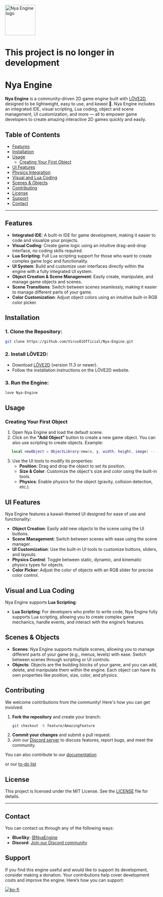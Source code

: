 <p align="left">
  <img width="100" alt="Nya Engine logo" src="assets/nyaengine_icon.jpg">
</p>

# This project is no longer in development

# Nya Engine

**Nya Engine** is a community-driven 2D game engine built with [LÖVE2D](https://love2d.org/), designed to be lightweight, easy to use, and *kawaii* 🌸. Nya Engine includes an integrated IDE, visual scripting, Lua coding, object and scene management, UI customization, and more — all to empower game developers to create amazing interactive 2D games quickly and easily.

## Table of Contents

- [Features](#features)
- [Installation](#installation)
- [Usage](#usage)
  - [Creating Your First Object](#creating-your-first-object)
- [UI Features](#ui-features)
- [Physics Integration](#physics-integration)
- [Visual and Lua Coding](#visual-and-lua-coding)
- [Scenes & Objects](#scenes-objects)
- [Contributing](#contributing)
- [License](#license)
- [Support](#support)
- [Contact](#contact)

---

## Features

- **Integrated IDE**: A built-in IDE for game development, making it easier to code and visualize your projects.
- **Visual Coding**: Create game logic using an intuitive drag-and-drop interface, no coding skills required.
- **Lua Scripting**: Full Lua scripting support for those who want to create complex game logic and functionality.
- **UI System**: Build and customize user interfaces directly within the engine with a fully integrated UI system.
- **Object Creation & Scene Management**: Easily create, manipulate, and manage game objects and scenes.
- **Scene Transitions**: Switch between scenes seamlessly, making it easier to manage different parts of your game.
- **Color Customization**: Adjust object colors using an intuitive built-in RGB color picker.

## Installation

### 1. Clone the Repository:
```bash
git clone https://github.com/Virus01Official/Nya-Engine.git
```

### 2. Install LÖVE2D:
- Download [LÖVE2D](https://love2d.org/) (version 11.3 or newer).
- Follow the installation instructions on the LÖVE2D website.

### 3. Run the Engine:
```bash
love Nya-Engine
```

## Usage

### Creating Your First Object
1. Open Nya Engine and load the default scene.
2. Click on the **"Add Object"** button to create a new game object. You can also use scripting to create objects. Example: 
```lua
   local newObject = ObjectLibrary:new(x, y, width, height, image) -- image is optional
  ```
3. Use the UI tools to modify its properties:
   - **Position**: Drag and drop the object to set its position.
   - **Size & Color**: Customize the object's size and color using the built-in tools.
   - **Physics**: Enable physics for the object (gravity, collision detection, etc.).

## UI Features

Nya Engine features a kawaii-themed UI designed for ease of use and functionality:

- **Object Creation**: Easily add new objects to the scene using the UI buttons.
- **Scene Management**: Switch between scenes with ease using the scene manager.
- **UI Customization**: Use the built-in UI tools to customize buttons, sliders, and layouts.
- **Physics Control**: Toggle between static, dynamic, and kinematic physics types for objects.
- **Color Picker**: Adjust the color of objects with an RGB slider for precise color control.

## Visual and Lua Coding

Nya Engine supports **Lua Scripting**:

- **Lua Scripting**: For developers who prefer to write code, Nya Engine fully supports Lua scripting, allowing you to create complex game mechanics, handle events, and interact with the engine’s features.

## Scenes & Objects

- **Scenes**: Nya Engine supports multiple scenes, allowing you to manage different parts of your game (e.g., menus, levels) with ease. Switch between scenes through scripting or UI controls.
- **Objects**: Objects are the building blocks of your game, and you can add, delete, and manipulate them within the engine. Each object can have its own properties like position, size, color, and physics.

## Contributing

We welcome contributions from the community! Here's how you can get involved:

1. **Fork the repository** and create your branch:
   ```bash
   git checkout -b feature/AmazingFeature
   ```
2. **Commit your changes** and submit a pull request.
3. Join our [Discord server](https://discord.gg/SnAnC4x7VT) to discuss features, report bugs, and meet the community.

You can also contribute to our [documentation](https://github.com/nyaengine/Documentation)

or our [to-do list](https://app.milanote.com/1TDU7N11sJQy5t?p=MhTE3dKrqnb)

## License

This project is licensed under the MIT License. See the [LICENSE](LICENSE) file for details.

---

## Contact

You can contact us through any of the following ways:

- **BlueSky**: [@NyaEngine](https://nyaengine.bsky.social)
- **Discord**: [Join our Discord community](https://discord.gg/SnAnC4x7VT)

## Support
If you find this engine useful and would like to support its development, consider making a donation. Your contributions help cover development costs and improve the engine. Here’s how you can support:

[![ko-fi](https://ko-fi.com/img/githubbutton_sm.svg)](https://ko-fi.com/M4M5XFVTB)

